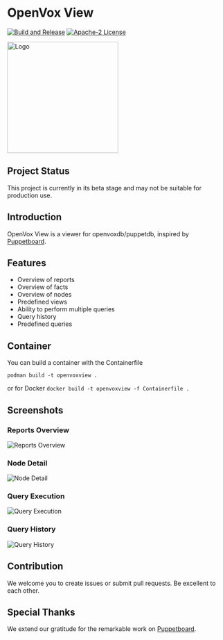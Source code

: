 # OpenVox View
[![Build and Release](https://github.com/voxpupuli/openvoxview/actions/workflows/ci.yml/badge.svg)](https://github.com/voxpupuli/openvoxview/actions/workflows/ci.yml)
[![Apache-2 License](https://img.shields.io/github/license/voxpupuli/openvoxview.svg)](LICENSE)

<img src="./ui/public/logo.png" alt="Logo" width="256" height="256">

## Project Status
This project is currently in its beta stage and may not be suitable for production use.

## Introduction
OpenVox View is a viewer for openvoxdb/puppetdb, inspired by [Puppetboard](https://github.com/voxpupuli/puppetboard).

## Features
- Overview of reports
- Overview of facts
- Overview of nodes
- Predefined views
- Ability to perform multiple queries
- Query history
- Predefined queries

## Container
You can build a container with the Containerfile

```podman build -t openvoxview .```

or for Docker 
```docker build -t openvoxview -f Containerfile .```

## Screenshots
### Reports Overview
![Reports Overview](./screenshots/reports.png)

### Node Detail
![Node Detail](./screenshots/node_detail.png)

### Query Execution
![Query Execution](./screenshots/query_execution.png)

### Query History
![Query History](./screenshots/query_history.png)

## Contribution
We welcome you to create issues or submit pull requests. Be excellent to each other.

## Special Thanks
We extend our gratitude for the remarkable work on [Puppetboard](https://github.com/voxpupuli/puppetboard).
